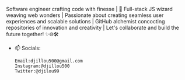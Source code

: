  Software engineer crafting code with finesse | 🚀 Full-stack JS wizard weaving web wonders  | Passionate about creating seamless user experiences and scalable solutions | GitHub alchemist concocting repositories of innovation and creativity | Let's collaborate and build the future together! ✨🌐🛠️
 
- 📫 Socials:
  
      Email:djillou500@gmail.com
      Instagram:@djillou500
      Twitter:@djilou99
